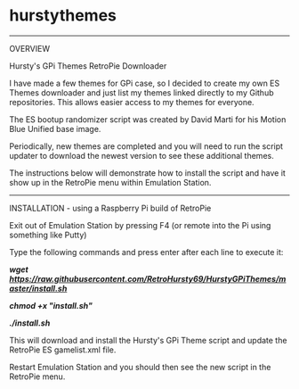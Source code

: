 # hurstythemes

-------
OVERVIEW

Hursty's GPi Themes RetroPie Downloader

I have made a few themes for GPi case, so I decided to create my own ES Themes downloader and just list my themes linked directly to my Github repositories.  This allows easier access to my themes for everyone.


The ES bootup randomizer script was created by David Marti for his Motion Blue Unified base image.

Periodically, new themes are completed and you will need to run the script updater to download the newest version to see these additional themes.

The instructions below will demonstrate how to install the script and have it show up in the RetroPie menu within Emulation Station.

-------
INSTALLATION - using a Raspberry Pi build of RetroPie

Exit out of Emulation Station by pressing F4 (or remote into the Pi using something like Putty)

Type the following commands and press enter after each line to execute it:

***wget https://raw.githubusercontent.com/RetroHursty69/HurstyGPiThemes/master/install.sh***

***chmod +x "install.sh"***

***./install.sh***

This will download and install the Hursty's GPi Theme script and update the RetroPie ES gamelist.xml file.

Restart Emulation Station and you should then see the new script in the RetroPie menu.
